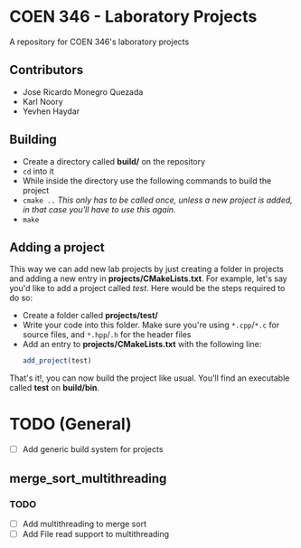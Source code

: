 # COEN 346 - Laboratory Projects
A repository for COEN 346's laboratory projects

## Contributors
- Jose Ricardo Monegro Quezada 
- Karl Noory 
- Yevhen Haydar 

## Building
- Create a directory called **build/** on the repository
- `cd` into it
- While inside the directory use the following commands to build the project
- `cmake ..` *This only has to be called once, unless a new project is added, in that case you'll have to use this again.*
- `make`

## Adding a project
This way we can add new lab projects by just creating a folder in projects and adding a new entry in **projects/CMakeLists.txt**. 
For example, let's say you'd like to add a project called *test*. Here would be the steps required to do so:
- Create a folder called **projects/test/**
- Write your code into this folder. Make sure you're using `*.cpp`/`*.c` for source files, and `*.hpp`/`.h` for the header files
- Add an entry to **projects/CMakeLists.txt** with the following line:
    ```cmake
    add_project(test)
    ```
That's it!, you can now build the project like usual. You'll find an executable called **test** on **build/bin**.

# TODO (General)
- [ ] Add generic build system for projects

## merge_sort_multithreading
### TODO
- [ ] Add multithreading to merge sort
- [ ] Add File read support to multithreading

